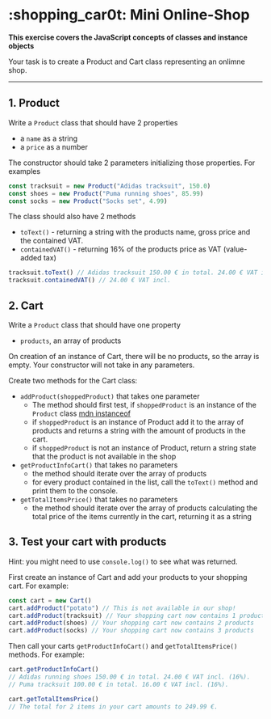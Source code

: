 # :shopping_car0t: Mini Online-Shop

**This exercise covers the JavaScript concepts of classes and instance objects**

Your task is to create a Product and Cart class representing an onlimne shop.

---

## 1. Product

Write a `Product` class that should have 2 properties

- a `name` as a string
- a `price` as a number

The constructor should take 2 parameters initializing those properties. For examples

```js
const tracksuit = new Product("Adidas tracksuit", 150.0)
const shoes = new Product("Puma running shoes", 85.99)
const socks = new Product("Socks set", 4.99)
```

The class should also have 2 methods

- `toText()` - returning a string with the products name, gross price and the contained VAT.
- `containedVAT()` - returning 16% of the products price as VAT (value-added tax)

```js
tracksuit.toText() // Adidas tracksuit 150.00 € in total. 24.00 € VAT incl. (16%).
tracksuit.containedVAT() // 24.00 € VAT incl.
```

## 2. Cart

Write a `Product` class that should have one property

- `products`, an array of products

On creation of an instance of Cart, there will be no products, so the array is empty. Your constructor will not take in any parameters.

Create two methods for the Cart class:

- `addProduct(shoppedProduct)` that takes one parameter
  - The method should first test, if `shoppedProduct` is an instance of the `Product` class [mdn instanceof](https://developer.mozilla.org/en-US/docs/Web/JavaScript/Reference/Operators/instanceof)
  - if `shoppedProduct` is an instance of Product add it to the array of products and returns a string with the amount of products in the cart.
  - if `shoppedProduct` is not an instance of Product, return a string state that the product is not available in the shop
- `getProductInfoCart()` that takes no parameters
  - the method should iterate over the array of products
  - for every product contained in the list, call the `toText()` method and print them to the console.
- `getTotalItemsPrice()` that takes no parameters
  - the method should iterate over the array of products calculating the total price of the items currently in the cart, returning it as a string

## 3. Test your cart with products

Hint: you might need to use `console.log()` to see what was returned.

First create an instance of Cart and add your products to your shopping cart. For example:

```js
const cart = new Cart()
cart.addProduct("potato") // This is not available in our shop!
cart.addProduct(tracksuit) // Your shopping cart now contains 1 products
cart.addProduct(shoes) // Your shopping cart now contains 2 products
cart.addProduct(socks) // Your shopping cart now contains 3 products
```

Then call your carts `getProductInfoCart()` and `getTotalItemsPrice()` methods. For example:

```js
cart.getProductInfoCart()
// Adidas running shoes 150.00 € in total. 24.00 € VAT incl. (16%).
// Puma tracksuit 100.00 € in total. 16.00 € VAT incl. (16%).

cart.getTotalItemsPrice()
// The total for 2 items in your cart amounts to 249.99 €.
```
